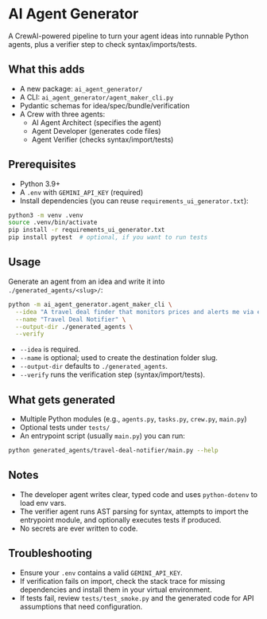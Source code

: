 # AI Agent Generator

A CrewAI-powered pipeline to turn your agent ideas into runnable Python agents, plus a verifier step to check syntax/imports/tests.

## What this adds

- A new package: `ai_agent_generator/`
- A CLI: `ai_agent_generator/agent_maker_cli.py`
- Pydantic schemas for idea/spec/bundle/verification
- A Crew with three agents:
  - AI Agent Architect (specifies the agent)
  - Agent Developer (generates code files)
  - Agent Verifier (checks syntax/import/tests)

## Prerequisites

- Python 3.9+
- A `.env` with `GEMINI_API_KEY` (required)
- Install dependencies (you can reuse `requirements_ui_generator.txt`):

```bash
python3 -m venv .venv
source .venv/bin/activate
pip install -r requirements_ui_generator.txt
pip install pytest  # optional, if you want to run tests
```

## Usage

Generate an agent from an idea and write it into `./generated_agents/<slug>/`:

```bash
python -m ai_agent_generator.agent_maker_cli \
  --idea "A travel deal finder that monitors prices and alerts me via email" \
  --name "Travel Deal Notifier" \
  --output-dir ./generated_agents \
  --verify
```

- `--idea` is required.
- `--name` is optional; used to create the destination folder slug.
- `--output-dir` defaults to `./generated_agents`.
- `--verify` runs the verification step (syntax/import/tests).

## What gets generated

- Multiple Python modules (e.g., `agents.py`, `tasks.py`, `crew.py`, `main.py`)
- Optional tests under `tests/`
- An entrypoint script (usually `main.py`) you can run:

```bash
python generated_agents/travel-deal-notifier/main.py --help
```

## Notes

- The developer agent writes clear, typed code and uses `python-dotenv` to load env vars.
- The verifier agent runs AST parsing for syntax, attempts to import the entrypoint module, and optionally executes tests if produced.
- No secrets are ever written to code.

## Troubleshooting

- Ensure your `.env` contains a valid `GEMINI_API_KEY`.
- If verification fails on import, check the stack trace for missing dependencies and install them in your virtual environment.
- If tests fail, review `tests/test_smoke.py` and the generated code for API assumptions that need configuration.
